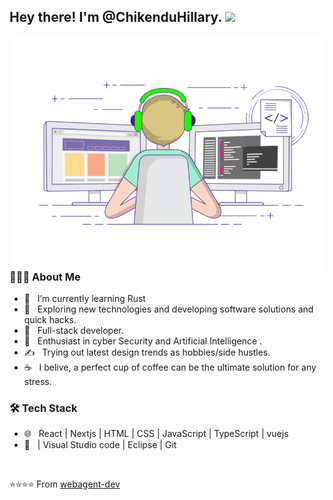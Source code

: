 <!---
- 👋 Hi, I’m @ChikenduHillary
- 👀 I’m interested in web development 
- 🌱 I’m currently learning Go 
- 📫 How to reach me chikenduhill@gmail.com 


ChikenduHillary/ChikenduHillary is a ✨ special ✨ repository because its `README.md` (this file) appears on your GitHub profile.
You can click the Preview link to take a look at your changes.
--->
<h2> Hey there! I'm @ChikenduHillary. <img src="https://github.com/souvikguria98/souvikguria98/blob/master/Hi.gif" width="25"></h2>
<img align="right" alt="GIF" src="https://raw.githubusercontent.com/devSouvik/devSouvik/master/gif3.gif" width="500"/>

<h3> 👨🏻‍💻 About Me </h3>

- 🔭 &nbsp; I’m currently learning Rust
- 🤔 &nbsp; Exploring new technologies and developing software solutions and quick hacks.
- 💼 &nbsp; Full-stack developer.
- 🌱 &nbsp; Enthusiast in cyber Security and Artificial Intelligence .
- ✍️ &nbsp; Trying out latest design trends as hobbies/side hustles.
- ☕ &nbsp; I belive, a perfect cup of coffee can be the ultimate solution for any stress. 

<h3>🛠 Tech Stack</h3>

- 🌐 &nbsp; React | Nextjs | HTML | CSS | JavaScript | TypeScript | vuejs
- 🔧 &nbsp; | Visual Studio code | Eclipse | Git


<br>


⭐️⭐️⭐️⭐️ From [webagent-dev](https://github.com/webagent-dev)
